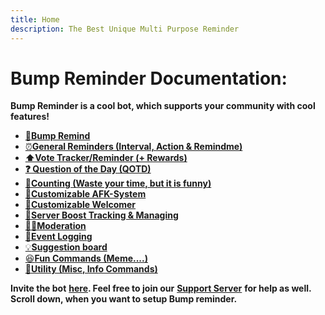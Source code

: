```yaml
---
title: Home
description: The Best Unique Multi Purpose Reminder
---
```


# Bump Reminder Documentation:

**Bump Reminder is a cool bot, which supports your community with cool features!**

* [🔔**Bump Remind**](bumpreminder/)
* [⏰**General Reminders \(Interval, Action & Remindme\)**](reminder/)
* [**⬆️Vote Tracker/Reminder \(+ Rewards\)**](votetracker/)
* [**❓ Question of the Day \(QOTD\)**](qotd/)
* [🔢**Counting \(Waste your time, but it is funny\)**](counting/)
* [🌙**Customizable AFK-System**](afk/)
* [**🤗Customizable Welcomer**](welcomer/)
* [💎**Server Boost Tracking & Managing** ](boosttracker/)
* [👮‍♂️**Moderation**](moderation/)
* [📑**Event Logging**](eventlogging/)
* [💡**Suggestion board**](suggestion/)
* [😆**Fun Commands \(Meme....\)**](commands/fun/)
* [🧾**Utility \(Misc, Info Commands\)**](commands/info/)

**Invite the bot** [**here**](https://discord.com/api/oauth2/authorize?client_id=735147814878969968&permissions=523344&scope=bot)**. Feel free to join our** [**Support Server**](https://discord.gg/zhxZHFN) **for help as well. Scroll down, when you want to setup Bump reminder.**